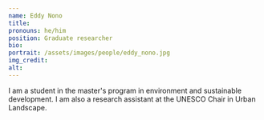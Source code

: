 ```yaml
---
name: Eddy Nono
title: 
pronouns: he/him
position: Graduate researcher
bio:
portrait: /assets/images/people/eddy_nono.jpg
img_credit:
alt:
---
```

I am a student in the master's program in environment and sustainable development. I am also a research assistant at the UNESCO Chair in Urban Landscape.

